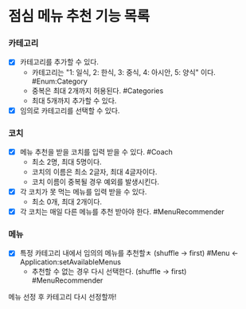 # 점심 메뉴 추천 기능 목록

### 카테고리
- [x] 카테고리를 추가할 수 있다.
  - 카테고리는 "1: 일식, 2: 한식, 3: 중식, 4: 아시안, 5: 양식" 이다. #Enum:Category
  - 중복은 최대 2개까지 허용된다. #Categories
  - 최대 5개까지 추가할 수 있다.
- [x] 임의로 카테고리를 선택할 수 있다.

### 코치
- [x] 메뉴 추천을 받을 코치를 입력 받을 수 있다. #Coach
  - 최소 2명, 최대 5명이다.
  - 코치의 이름은 최소 2글자, 최대 4글자이다.
  - 코치 이름이 중복될 경우 예외를 발생시킨다.
- [x] 각 코치가 못 먹는 메뉴를 입력 받을 수 있다.
  - 최소 0개, 최대 2개이다.
- [x] 각 코치는 매일 다른 메뉴를 추천 받아야 한다. #MenuRecommender

### 메뉴
- [x] 특정 카테고리 내에서 임의의 메뉴를 추천할ㅊ (shuffle -> first) #Menu <- Application:setAvailableMenus
    - 추천할 수 없는 경우 다시 선택한다. (shuffle -> first) #MenuRecommender

메뉴 선정 후 카테고리 다시 선정할까!